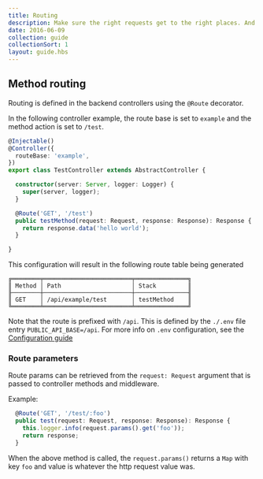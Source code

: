 ```yaml
---
title: Routing
description: Make sure the right requests get to the right places. And the wrong ones don't!
date: 2016-06-09
collection: guide
collectionSort: 1
layout: guide.hbs
---
```


## Method routing
Routing is defined in the backend controllers using the `@Route` decorator.

In the following controller example, the route base is set to `example` and the method action is set to `/test`.

```typescript
@Injectable()
@Controller({
  routeBase: 'example',
})
export class TestController extends AbstractController {

  constructor(server: Server, logger: Logger) {
    super(server, logger);
  }

  @Route('GET', '/test')
  public testMethod(request: Request, response: Response): Response {
    return response.data('hello world');
  }

}
```

This configuration will result in the following route table being generated

```
╔════════╤═════════════════════════╤═══════════════╗
║ Method │ Path                    │ Stack         ║
╟────────┼─────────────────────────┼───────────────╢
║ GET    │ /api/example/test       │ testMethod    ║
╚════════╧═════════════════════════╧═══════════════╝
```

Note that the route is prefixed with `/api`. This is defined by the `./.env` file entry `PUBLIC_API_BASE=/api`.
For more info on `.env` configuration, see the [Configuration guide](/guide/configuration)

### Route parameters
Route params can be retrieved from the `request: Request` argument that is passed to controller methods and middleware.

Example:
```typescript
  @Route('GET', '/test/:foo')
  public test(request: Request, response: Response): Response {
    this.logger.info(request.params().get('foo'));
    return response;
  }
```
When the above method is called, the `request.params()` returns a `Map` with key `foo` and value is whatever the http
request value was.
